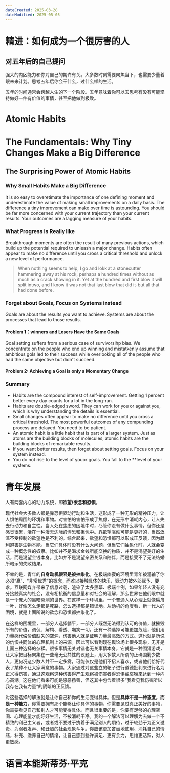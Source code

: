 ```yaml
---
dateCreated: 2025-03-28
dateModified: 2025-05-05
---
```

# 精进：如何成为一个很厉害的人

## 对五年后的自己提问

强大的内区能力和你对自己的期许有关。大多数时刻需要聚焦当下，也需要少量着眼未来计划。思考五年后你会干什么，过什么样的生活。

五年的时间通常会跨越人生的下一个阶段。五年意味着你可以去思考有没有可能坚持做好一件有价值的事情，甚至把他做到极致。

# Atomic Habits

# The Fundamentals: Why Tiny Changes Make a Big Difference
## The Surprising Power of Atomic Habits
### Why Small Habits Make a Big Difference

It is so easy to overetimate the importance of one defining moment and underestimate the value of making small improvements on a daily basis. The difference a tiny improvement can make over time is astounding. You should be far more concerned with your current trajectory than your current results. Your outcomes are a lagging measure of your habits.

### What Progress is Really like

Breakthrough moments are often the result of many previous actions, which build up the potential required to unleash a major change. Habits often appear to make no difference until you cross a critical threshold and unlock a new level of performance.

> When nothing seems to help, I go and lokk at a stonecutter hammering away at his rock, perhaps a hundred times without as much as a crack showing in it. Yet at the hundred and first blow it will split intwo, and I know it was not that last blow that did it-but all that had done before.

### Forget about Goals, Focus on Systems instead

Goals are about the results you want to achieve. Systems are about the processes that lead to those results.

#### Problem 1：winners and Losers Have the Same Goals

Goal setting suffers from a serious case of survivorsihp bias. We concentrate on the people who end up winning and mistatkenly assume that ambitious gols led to their success while overlooking all of the people who had the same objective but didn't succeed.

#### Problem 2: Achieving a Goal is only a Momentary Change

### Summary
- Habits are the compound interest of self-improvement. Getting 1 percent better every day counts for a lot in the long-run.
- Habits are double-edged sword. They can work for you or against you, which is why understanding the details is essential.
- Small changes often appear to make no difference until you cross a critical threshold. The most powerful outcomes of any compunding process are delayed. You need to be patient.
- An atomic habit is a little habit that is part of a larger system. Just as atoms are the building blocks of molecules, atomic habits are the building blocks of remarkable results.
- If you want better results, then forget about setting goals. Focus on your system instead.
- You do not rise to the level of youor goals. You fall to the **level of your systems.

# 青年发展

人有两套内心的动力系统，即**欲望/欲念和恐惧**。

现代社会大多数人都是靠恐惧驱动行动和生活，这形成了一种无形的精神压力，让人惧怕周围的环境和事物。对害怕的害怕形成了焦虑，在无形中消耗内心，让人失去行动力和自主性。当人处在焦虑的困境中时，尽管你没有做什么事情，但你还是感觉很累，活在一种漫无边际的惶恐和担忧中。靠欲望驱动可能是更好的，当然泛滥不受控制的欲望也是不利的。综合起来，欲望和恐惧都可以形成正反馈，因为趋利避害是生物本能。当它们具体时没有什么大问题，但当它们抽象化时，人就会变成一种概念性的奴隶。比如并不是渴求金钱所能交换的物质，并不是渴望美好的生活，而是渴望金钱本身。比如并不是渴望亲密关系和陪伴，而是接受不了无法结婚所暗示的失败结果。

不幸的是，青年的**自身动机很容是被抽象化**。在极端幽寂的环境里青年被灌输了你必须“赢”、“非常优秀”的概念，而难以接触具体的快乐，驱动力被外部赋予、要求。互联网媒介带来了信息过载，渲染了太多黑幕、极端个例，如果年轻人没有充分接触真实的社会，没有相抗衡的信息量和对社会的理解，那么世界在他们眼中就是一个庞大的黑暗莫测的世界。在这样一个环境里，一个普通人从心理上就像扁舟一叶，好像怎么走都是死路，怎么选择都是错误地。从动机的角度看，新一代人的困境，就是上面所说的欲念和恐惧都抽象化了。

在这样的困境里，一部分人选择躺平，一部分人既然无法得到认可的价值，就摧毁所有的价值，调侃、解构、看透、嘲笑一切。还有一种选择可能更加危险，他们用力量感代偿价值缺失的空洞，伤害他人就是证明力量最高效的方式。这也就是所说的仇恨共同体的心理机制上的来源。因此可以看到现在舆论场上很多现象，无非是上面三种选择的杂糅。很多事情无关对错也无关事情本身，它就是一种围猎游戏，让大家把目标聚集在一些毫无公共性的议题上，用大多数人所谓的正确围剿少数人，更何况这少数人并不一定多雾，可能仅仅是他们不招人喜欢，或者他们恰好代表了某种不让大家满意的事物。大家通过对这些立的靶子进行道德批判来进行名为正义得伤害，通过这观察这种伤害得产生观察被伤害者得恐惧或哀嚎来达到一种内心高潮。这在他们看来可能是惩恶扬善，但这其中包含着很多“我看见我伤害所以我存在我有力量“的阴暗的正反馈。

对这些选择的解法就是让你自己和你的生活变得具体。但是**具体不是一种态度，而是一种能力**，你需要拥有那个能够让你具体的事物，你需要见过真正美好的事物，你需要看见自己和别人才可能变得具体。而且很重要的是，你要有足够的心理空间、心理能量才能好好生活，不被消耗干净。我的一个解法可以理解为去做一个不精致的利己主义者，或者或不要过于执着于满足别人的期待，过于较劲于为正义谴责、为弱者发声、和丑陋的社会现象斗争。你应该更加吝啬地使用、消耗自己的情绪，补充、滋养自己的情绪，让自己感到些许满足、更有余力，思维更活跃，对人更敏感。


# 语言本能斯蒂芬·平克

